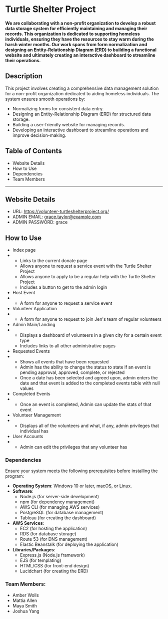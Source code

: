 # Turtle Shelter Project 

**We are collaborating with a non-profit organization to develop a robust data storage system for efficiently maintaining and managing their records. This organization is dedicated to supporting homeless individuals, ensuring they have the resources to stay warm during the harsh winter months. Our work spans from form normalization and designing an Entity-Relationship Diagram (ERD) to building a functional website and ultimately creating an interactive dashboard to streamline their operations.**


## Description

This project involves creating a comprehensive data management solution for a non-profit organization dedicated to aiding homeless individuals. The system ensures smooth operations by:
- Normalizing forms for consistent data entry.
- Designing an Entity-Relationship Diagram (ERD) for structured data storage.
- Building a user-friendly website for managing records.
- Developing an interactive dashboard to streamline operations and improve decision-making.

## Table of Contents
- Website Details
- How to Use
- Dependencies
- Team Members

---

## Website Details
- URL: https://volunteer-turtleshelterproject.org/
- ADMIN EMAIL: grace.taylor@example.com
- ADMIN PASSWORD: grace

## How to Use
- Index page
- - Links to the current donate page
  - Allows anyone to request a service event with the Turtle Shelter Project
  - Allows anyone to apply to be a regular help with the Turtle Shelter Project
  - Includes a button to get to the admin login 
- Host Event
- - A form for anyone to request a service event
- Volunteer Application
- - A form for anyone to request to join Jen's team of regular volunteers
- Admin Main/Landing
- - Displays a dashboard of volunteers in a given city for a certain event type
  - Includes links to all other administrative pages
- Requested Events
- - Shows all events that have been requested
  - Admin has the ability to change the status to state if an event is pending approval, approved, complete, or rejected
  - Once a date has been selected and agreed upon, admin enters the date and that event is added to the completed events table with null values
- Completed Events
- - Once an event is completed, Admin can update the stats of that event
- Volunteer Management
- - Displays all of the volunteers and what, if any, admin privileges that individual has
- User Accounts
- - Admin can edit the privileges that any volunteer has

### Dependencies

Ensure your system meets the following prerequisites before installing the program:
- **Operating System**: Windows 10 or later, macOS, or Linux.
- **Software**:
  - Node.js (for server-side development)
  - npm (for dependency management)
  - AWS CLI (for managing AWS services)
  - PostgreSQL (for database management)
  - Tableau (for creating the dashboard)
- **AWS Services**:
  - EC2 (for hosting the application)
  - RDS (for database storage)
  - Route 53 (for DNS management)
  - Elastic Beanstalk (for deploying the application)
- **Libraries/Packages**:
  - Express.js (Node.js framework)
  - EJS (for templating)
  - HTML/CSS (for front-end design)
  - Lucidchart (for creating the ERD)

### Team Members:
- Amber Wolls
- Mattia Allen
- Maya Smith
- Joshua Yang



